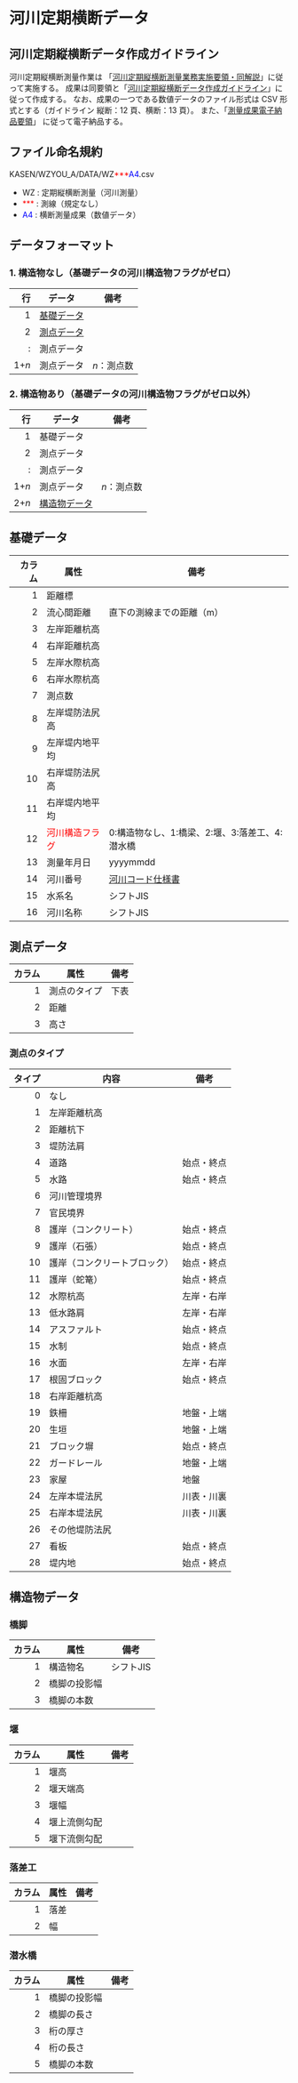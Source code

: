 # 河川定期横断データ

## 河川定期縦横断データ作成ガイドライン

河川定期縦横断測量作業は
「[河川定期縦横断測量業務実施要領・同解説](https://www.mlit.go.jp/river/shishin_guideline/kasen/pdf/sokuryo_youryo.pdf)」に従って実施する。
成果は同要領と「[河川定期縦横断データ作成ガイドライン](https://www.mlit.go.jp/river/shishin_guideline/kasen/gis/pdf_docs/juoudan/guideline0805.pdf)」に従って作成する。
なお、成果の一つである数値データのファイル形式は CSV 形式とする（ガイドライン 縦断：12 頁、横断：13 頁）。
また、「[測量成果電子納品要領](http://www.cals-ed.go.jp/mg/wp-content/uploads/sokuryou50.pdf)」
に従って電子納品する。

## ファイル命名規約

KASEN/WZYOU_A/DATA/WZ</span><span style="color:red;">***</span><span style="color:blue;">A4</span>.csv

* WZ : 定期縦横断測量（河川測量）
* <span style="color:red;">***</span> : 測線（規定なし）
* <span style="color:blue;">A4</span> : 横断測量成果（数値データ）

## データフォーマット

### 1. 構造物なし（基礎データの河川構造物フラグがゼロ）

| 行 | データ | 備考 |
| ---: | --- | --- |
| 1 | [基礎データ](#基礎データ) | |
| 2 | [測点データ](#測点データ) | |
| : | 測点データ | |
| 1+*n* | 測点データ | *n*：測点数 |

### 2. 構造物あり（基礎データの河川構造物フラグがゼロ以外）

| 行 | データ | 備考 |
| ---: | --- | --- |
| 1 | 基礎データ | |
| 2 | 測点データ | |
| : | 測点データ | |
| 1+*n* | 測点データ | *n*：測点数 |
| 2+*n* | [構造物データ](#構造物データ) | |

## 基礎データ

| カラム | 属性 | 備考 |
| ---: | --- | ---|
|  1 | 距離標 |  |
|  2 | 流心間距離 | 直下の測線までの距離（m）|
|  3 | 左岸距離杭高 | |
|  4 | 右岸距離杭高 | |
|  5 | 左岸水際杭高 | |
|  6 | 右岸水際杭高 | |
|  7 | 測点数 | |
|  8 | 左岸堤防法尻高 | |
|  9 | 左岸堤内地平均 | |
| 10 | 右岸堤防法尻高 | |
| 11 | 右岸堤内地平均 | |
| 12 | <span style="color:red;">河川構造フラグ</span> | 0:構造物なし、1:橋梁、2:堰、3:落差工、4:潜水橋 |
| 13 | 測量年月日 | yyyymmdd |
| 14 | 河川番号 | [河川コード仕様書](http://www.thr.mlit.go.jp/bumon/b00037/k00290/river-hp/kasen/code/data/050401_siyou01%5B1%5D.pdf) |
| 15 | 水系名 | シフトJIS |
| 16 | 河川名称 | シフトJIS |

## 測点データ

| カラム | 属性 | 備考 |
| ---: | --- | ---|
| 1 | 測点のタイプ | 下表 |
| 2 | 距離 | |
| 3 | 高さ | |

### 測点のタイプ

| タイプ | 内容 | 備考 |
| ---:| --- | --- |
|0|なし||
|1|左岸距離杭高||
|2|距離杭下||
|3|堤防法肩||
|4|道路|始点・終点|
|5|水路|始点・終点|
|6|河川管理境界||
|7|官民境界||
|8|護岸（コンクリート）|始点・終点|
|9|護岸（石張）|始点・終点|
|10|護岸（コンクリートブロック）|始点・終点|
|11|護岸（蛇篭）|始点・終点|
|12|水際杭高|左岸・右岸|
|13|低水路肩|左岸・右岸|
|14|アスファルト|始点・終点|
|15|水制|始点・終点|
|16|水面|左岸・右岸|
|17|根固ブロック|始点・終点|
|18|右岸距離杭高||
|19|鉄柵|地盤・上端|
|20|生垣|地盤・上端|
|21|ブロック塀|始点・終点|
|22|ガードレール|地盤・上端|
|23|家屋|地盤|
|24|左岸本堤法尻|川表・川裏|
|25|右岸本堤法尻|川表・川裏|
|26|その他堤防法尻||
|27|看板|始点・終点|
|28|堤内地|始点・終点|

## 構造物データ

### 橋脚

| カラム | 属性 | 備考 |
| ---: | --- | ---|
| 1 | 構造物名 | シフトJIS |
| 2 | 橋脚の投影幅 | |
| 3 | 橋脚の本数 | |

### 堰

| カラム | 属性 | 備考 |
| ---: | --- | ---|
| 1 | 堰高 | |
| 2 | 堰天端高 | |
| 3 | 堰幅 | |
| 4 | 堰上流側勾配 | |
| 5 | 堰下流側勾配 | |

### 落差工

| カラム | 属性 | 備考 |
| ---: | --- | ---|
| 1 | 落差 | |
| 2 | 幅 | |

### 潜水橋

| カラム | 属性 | 備考 |
| ---: | --- | ---|
| 1 | 橋脚の投影幅 | |
| 2 | 橋脚の長さ | |
| 3 | 桁の厚さ | |
| 4 | 桁の長さ | |
| 5 | 橋脚の本数 | |



